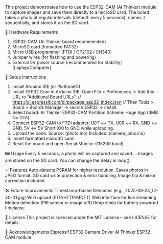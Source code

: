 This project demonstrates how to use the ESP32-CAM (AI Thinker) module to capture images and save them directly to a microSD card. 
The board takes a photo at regular intervals (default: every 5 seconds), names it sequentially, and stores it on the SD card.

🔧 Hardware Requirements
1. ESP32-CAM (AI Thinker board recommended)
2. MicroSD card (formatted FAT32)
3. Micro USB programmer (FTDI / CP2102 / CH340)
4. Jumper wires (for flashing and powering)
5. External 5V power source (recommended for stability)[Laptop/Computer]

🚀 Setup Instructions
1. Install Arduino IDE (or PlatformIO).
2. Install ESP32 Core in Arduino IDE:
  Open File > Preferences → Add this URL to “Additional Board URLs”: // https://dl.espressif.com/dl/package_esp32_index.json //
  Then Tools > Board > Boards Manager → search ESP32 → install.
3. Select board:
  AI Thinker ESP32-CAM
  Partition Scheme: Huge App (3MB No OTA)
4. Connect ESP32-CAM to FTDI adapter:
  U0T ↔ TX, U0R ↔ RX, GND ↔ GND, 5V ↔ 5V
  Short IO0 to GND while uploading.
5. Upload the code. Source: {photo.ino} Includes: {camera_pins.ino}
6. Insert formatted microSD card.
7. Reset the board and open Serial Monitor (115200 baud).

🖼️ Usage
Every 5 seconds, a photo will be captured and saved
...
Images are stored on the SD card.
You can change the delay in loop().

✅ Features
Auto-detects PSRAM for higher resolution.
Saves photos in JPEG format.
SD card write protection & error handling.
Image flip & mirror correction included.

🛠️ Future Improvements
 Timestamp-based filenames (e.g., 2025-08-24_12-30-01.jpg)
 WiFi upload (FTP/HTTP/MQTT)
 Web interface for live streaming
 Motion detection (PIR sensor or image diff)
 Deep sleep for battery-powered timelapse.
 
📜 License
This project is licensed under the MIT License – see LICENSE for details.

🙌 Acknowledgements
Espressif ESP32 Camera Driver
AI Thinker ESP32-CAM module
